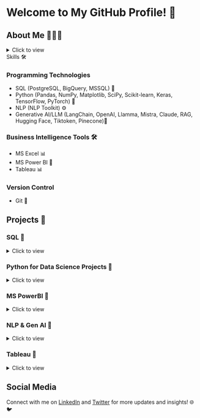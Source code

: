 # Welcome to My GitHub Profile! 👋


## About Me 👨🏽‍💻
<details>
  <summary>Click to view</summary>
  
I am Segun Umoru, a  certified Data Scientist, Data Analytics, and Mathematician with a keen interest in Machine learning, Deep learning, Natural Language Processing, and Generative Artificial Intelligence.
I lead a team of data analysts and data scientists in solving critical business problems for companies in e-commerce, health, education, logistics, and finance. 

In my roles at Gomycode and Quantum Analytics, I have helped increase visibility and profitability by 40% through data-driven strategies that optimize marketing and operations. 

Leveraging predictive modeling and analytics, I empower organizations to make informed decisions that reduce churn, enhance cost-effectiveness, and develop successful sales and marketing initiatives. 

As a data scientist consultant, my passion lies in leading and supporting data enthusiasts, professionals, and organizations with key valuable insights to accelerate skills development, improved data-driven decision making to improve their work, and enhanced productivity, and better utilization of resources.

As an accomplished Data Scientist and Mathematician, I am uniquely positioned to provide the valuable insights and support that data professionals require to thrive in today's data-driven landscape. By leveraging my extensive experience and deep understanding of data science, analytics, and problem-solving, I can empower you and your team to unlock the full potential of your data and drive transformative changes within your organization.

Whether you are looking to accelerate skill development, improve decision-making, enhance productivity, or gain a competitive edge, I am dedicated to sharing my expertise and guiding you through every step of the process. My commitment to fostering a data-driven culture and supporting the career progression of data enthusiasts sets me apart, ensuring that the insights I provide have a lasting impact on both individual and organizational success.

Unlock the power of your data and take your organization to new heights by partnering with me. Together, we can navigate the complexities of data science, uncover actionable insights, and translate them into tangible business outcomes that drive innovation, improve customer experiences, and position you as a leader in your industry. Invest in your data's future, and let me be your trusted guide on the path to data-driven excellence.
</details



## Skills 🛠
### Programming Technologies
- SQL (PostgreSQL, BigQuery, MSSQL) 💾
- Python (Pandas, NumPy, Matplotlib, SciPy, Scikit-learn, Keras, TensorFlow, PyTorch) 🐍
- NLP (NLP Toolkit) ⚙️
- Generative AI/LLM (LangChain, OpenAI, Llamma, Mistra, Claude, RAG, Hugging Face, Tiktoken, Pinecone)🧬


### Business Intelligence Tools 🛠
- MS Excel 📊
- MS Power BI 💼
- Tableau 📊

### Version Control
- Git 🌳

## Projects 💼
### SQL 📂
<details>
  <summary>Click to view</summary>
  
  - [Khalid Sales Data Analysis with SQL](https://github.com/segunumoru1/Khalid-Sales-Data-with-SQL.git)
  - [Supermarket Sales Analysis with SQL](https://github.com/segunumoru1/Supermarket-Sales-Analysis-with-SQL.git) 

</details>



### Python for Data Science Projects 🐍
<details>
  <summary>Click to view</summary>
  
  - [Financial Inclusion in Africa Bank Account Prediction](https://github.com/segunumoru1/Financial-Inclusion-in-Africa-Bank-Account-Prediction.git)
  - [Chatbot Creation](https://github.com/segunumoru1/Chatbot-Creation.git)
  - [Online Payments Fraud Detection Blossom Bank](https://github.com/segunumoru1/Online-Payments-Fraud-Detection-Blossom-Bank.git)
  - [US Nurse Attrition Analytics and Prediction](https://github.com/segunumoru1/US-Nurse-Attrition-Analytics-and-Prediction.git)
  - [Bank Marketing Product Uptake](https://github.com/segunumoru1/Bank-Marketing-Product-Uptake.git)
  - [Petmind Sales Analysis](https://github.com/segunumoru1/PetMind-Sales-Analysis.git)
  - [Audio to Text System](https://github.com/segunumoru1/Speech_Recognition.git)


</details>


### MS PowerBI 🔎
<details>
  <summary>Click to view</summary>
  
  - [Olympic Athlete Event Analysis and Report](https://github.com/segunumoru1/Athlete_Event_Analysis_Report.git)
  - [Skybound Digital Marketing Analysis and Report](https://github.com/segunumoru1/Skybound-Digital-Marketing-Analysis_Report.git)
  - [Olist E-commerce Analysis and Report](https://github.com/segunumoru1/Olist-E-commerce-Analysis-And-Report.git)
  - [Abt Sales Analysis and Report](https://github.com/segunumoru1/Abt-Sales-Analysis-and-Report)
  - [USA Retail Sales Report](https://github.com/segunumoru1/US-Retail-Sales-Report.git)

</details>

### NLP & Gen AI 🧬
<details>
  <summary>Click to view</summary>
  
  - [AI-Powered Adult Disability Payment Form](https://github.com/segunumoru1/Adult-Disability-Payment-Form-Assistant-Chatbot.git)
  - [Telegram FAQ Conversional Chatbot](https://github.com/segunumoru1/Telegram-Chatbot.git)
  - [A Conversional Chatbot](https://github.com/segunumoru1/Conversational-Chatbot-Creation.git)
 
</details>

### Tableau 📑
<details>
  <summary>Click to view</summary>

  - [FMCG Supply Optimization](https://public.tableau.com/views/FMCGSupplyOptimizationDashboard_17236547017150/Dashboard1?:language=en-US&publish=yes&:sid=&:redirect=auth&:display_count=n&:origin=viz_share_link)
  - [USA Birth Analysis](https://public.tableau.com/views/USABIRTHDASHBOARD2016-2021_17236544258200/Dashboard1?:language=en-US&:sid=&:redirect=auth&:display_count=n&:origin=viz_share_link)
  - [Earthquake Analysis](https://public.tableau.com/views/EarthquakeAnalysisDashboard_17108518023960/Dashboard1?:language=en-US&:sid=&:redirect=auth&:display_count=n&:origin=viz_share_link)
  - [Shark Attack Analysis](https://public.tableau.com/views/SharkAttackDashboard_16659608716430/Dashboard1?:language=en-US&:sid=&:redirect=auth&:display_count=n&:origin=viz_share_link)
</details>

## Social Media
Connect with me on [LinkedIn](https://www.linkedin.com/in/segun-umoru/) and [Twitter](https://twitter.com/SegunUmoru) for more updates and insights! 🌐🐦
